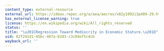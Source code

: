 ```yaml
---
content_type: external-resource
external_url: https://ideas.repec.org/a/aea/aecrev/v82y1992i3p409-29.html
has_external_license_warning: true
license: https://en.wikipedia.org/wiki/All_rights_reserved
status: ''
title: "\u201CRegression Toward Mediocrity in Economic Stature.\u201D"
uid: 62f241d1-45bc-467a-b283-c3c04ef5cdcb
wayback_url: ''
---
```

